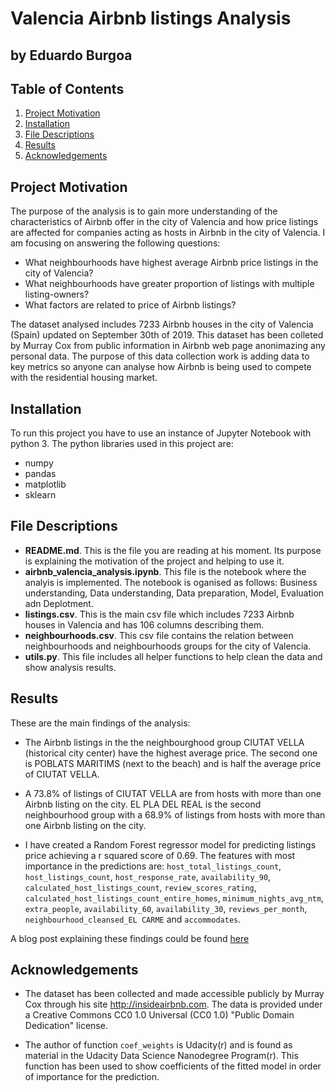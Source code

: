 # Valencia Airbnb listings Analysis
## by Eduardo Burgoa

## Table of Contents

1. [Project Motivation](#project-motivation)
2. [Installation](#installation)
3. [File Descriptions](#file-descriptions)
4. [Results](#results)
5. [Acknowledgements](#acknowledgements)


## Project Motivation

The purpose of the analysis is to gain more understanding of the characteristics of Airbnb offer in the city of Valencia and how price listings are affected for companies acting as hosts in Airbnb in the city of Valencia. I am focusing on answering the following questions:

- What neighbourhoods have highest average Airbnb price listings in the city of Valencia?
- What neighbourhoods have greater proportion of listings with multiple listing-owners?
- What factors are related to price of Airbnb listings?

The dataset analysed includes 7233 Airbnb houses in the city of Valencia (Spain) updated on September 30th of 2019. This dataset has been colleted by Murray Cox from public information in Airbnb web page anonimazing any personal data. The purpose of this data collection work is adding data to key metrics so anyone can analyse how Airbnb is being used to compete with the residential housing market.


## Installation

To run this project you have to use an instance of Jupyter Notebook with python 3. 
The python libraries used in this project are:

- numpy
- pandas
- matplotlib
- sklearn


## File Descriptions

- **README.md**. This is the file you are reading at his moment. Its purpose is explaining the motivation of the project and helping to use it.
- **airbnb_valencia_analysis.ipynb**. This file is the notebook where the analyis is implemented. The notebook is oganised as follows: Business understanding, Data understanding, Data preparation, Model, Evaluation adn Deplotment.
- **listings.csv**. This is the main csv file which includes 7233 Airbnb houses in Valencia and has 106 columns describing them.
- **neighbourhoods.csv**. This csv file contains the relation between neighbourhoods and neighbourhoods groups for the city of Valencia.
- **utils.py**. This file includes all helper functions to help clean the data and show analysis results.


## Results

These are the main findings of the analysis:

- The Airbnb listings in the the neighbourghood group CIUTAT VELLA (historical city center) have the highest average price. The second one is POBLATS MARITIMS (next to the beach) and is half the average price of CIUTAT VELLA.

- A 73.8% of listings of CIUTAT VELLA are from hosts with more than one Airbnb listing on the city. EL PLA DEL REAL is the second neighbourhood group with a 68.9% of listings from hosts with more than one Airbnb listing on the city.

- I have created a Random Forest regressor model for predicting listings price achieving a r squared score of 0.69. The features with most importance in the predictions are: `host_total_listings_count`, `host_listings_count`, `host_response_rate`, `availability_90`, `calculated_host_listings_count`, `review_scores_rating`, `calculated_host_listings_count_entire_homes`, `minimum_nights_avg_ntm`, `extra_people`, `availability_60`, `availability_30`, `reviews_per_month`, `neighbourhood_cleansed_EL CARME` and `accommodates`.

A blog post explaining these findings could be found [here](https://medium.com/@eduardo.burgoa/how-companies-acting-as-hosts-in-airbnb-are-affecting-prices-in-your-city-e123dfc9bfc9)


## Acknowledgements
- The dataset has been collected and made accessible publicly by Murray Cox through his site http://insideairbnb.com. The data is provided under a Creative Commons CC0 1.0 Universal (CC0 1.0) "Public Domain Dedication" license.

- The author of function `coef_weights` is Udacity(r) and is found as material in the Udacity Data Science Nanodegree Program(r). This function has been used to show coefficients of the fitted model in order of importance for the prediction.

